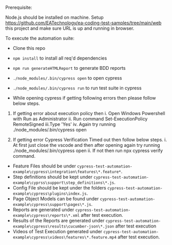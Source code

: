 Prerequisite:

Node.js should be installed on machine.
Setup https://github.com/EATechnology/ea-coding-test-samples/tree/main/web this project and make sure 
URL is up and running in browser.

To execute the automation suite:

- Clone this repo
- `npm install` to install all req'd dependencies
- `npm run generateHTMLReport` to generate BDD reports
- `./node_modules/.bin/cypress open` to open cypress
- `./node_modules/.bin/cypress run` to run test suite in cypress

- While opening cypress if getting following errors then please follow below steps.
1. If getting error about execution policy then
	i. 	Open Windows Powershell with Run as Administrator
	ii. Run command Set-ExecutionPolicy RemoteSigned
	iii.Type 'Yes' 
	iv. Again try running ./node_modules/.bin/cypress open
	
2. If getting error Cypress Verification Timed out then follow below steps.
	i. At first just close the vscode and then after opening again try running ./node_modules/.bin/cypress open
	ii. If not then run npx cypress verify command.
	
	
- Feature Files should be under `cypress-test-automation-example\cypress\integration\features\*.feature*`.
- Step definitions should be kept under `cypress-test-automation-example\cyprss\support\step_definitions\*.js`.
- Config File should be kept under the folders `cypress-test-automation-example\cypress\plugins\index.js`.
- Page Object Models can be found under `cypress-test-automation-example\cypress\support\pages\*.js`.
- Reports are generated under `cypress-test-automation-example\cypress\reports\*.xml` after test execution.
- Results of the Reports are generated under `cypress-test-automation-example\cypress\results\cucumber-json\*.json` after test execution
- Videos of Test Execution generated under `cypress-test-automation-example\cypress\videos\features\*.feature.mp4` after test execution.	
